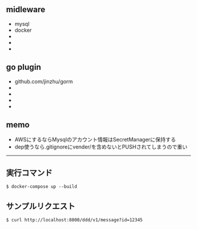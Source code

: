 
## midleware
- mysql
- docker
- 
- 
- 

## go plugin
- github.com/jinzhu/gorm
- 
- 
- 
- 

## memo
- AWSにするならMysqlのアカウント情報はSecretManagerに保持する
- dep使うなら.gitignoreにvender/を含めないとPUSHされてしまうので重い
****
## 実行コマンド
```aidl
$ docker-compose up --build
```

## サンプルリクエスト
```aidl
$ curl http://localhost:8000/ddd/v1/message?id=12345
```
